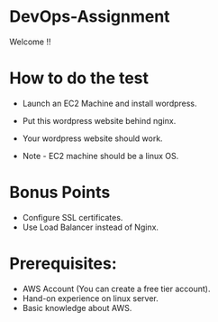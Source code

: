 # DevOps-Assignment
Welcome !!

# How to do the test

- Launch an EC2 Machine and install wordpress.
- Put this wordpress website behind nginx. 
- Your wordpress website should work.

- Note - EC2 machine should be a linux OS. 

# Bonus Points

- Configure SSL certificates.
- Use Load Balancer instead of Nginx.

# Prerequisites: 

- AWS Account (You can create a free tier account).
- Hand-on experience on linux server.
- Basic knowledge about AWS.

